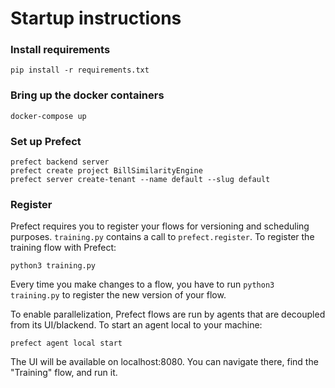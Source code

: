# Startup instructions

### Install requirements
```
pip install -r requirements.txt
```

### Bring up the docker containers
```
docker-compose up
```

### Set up Prefect
```
prefect backend server
prefect create project BillSimilarityEngine 
prefect server create-tenant --name default --slug default
```


### Register

Prefect requires you to register your flows for versioning and scheduling purposes. `training.py` contains a call to `prefect.register`. To register the training flow with Prefect:

```
python3 training.py
```

Every time you make changes to a flow, you have to run `python3 training.py` to register the new version of your flow. 

To enable parallelization, Prefect flows are run by agents that are decoupled from its UI/blackend. To start an agent local to your machine:
```
prefect agent local start
```

The UI will be available on localhost:8080. You can navigate there, find the "Training" flow, and run it.

